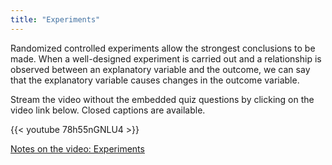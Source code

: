 ```yaml
---
title: "Experiments"
---
```


Randomized controlled experiments allow the strongest conclusions to be made. When a well-designed experiment is carried out and a relationship is observed between an explanatory variable and the outcome, we can say that the explanatory variable causes changes in the outcome variable.

Stream the video without the embedded quiz questions by clicking on the video link below. Closed captions are available.

{{< youtube 78h55nGNLU4 >}}

[Notes on the video: Experiments](../3-3-Experiments.pdf)